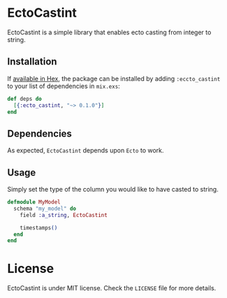 # EctoCastint

EctoCastint is a simple library that enables ecto casting from integer to string.

## Installation

If [available in Hex](https://hex.pm/docs/publish), the package can be installed
by adding `:eccto_castint` to your list of dependencies in `mix.exs`:

```elixir
def deps do
  [{:ecto_castint, "~> 0.1.0"}]
end
```

## Dependencies

As expected, `EctoCastint` depends upon `Ecto` to work.

## Usage

Simply set the type of the column you would like to have casted to string.

```elixir
defmodule MyModel
  schema "my_model" do
    field :a_string, EctoCastint

    timestamps()
  end
end
```

# License

EctoCastint is under MIT license. Check the `LICENSE` file for more details.
